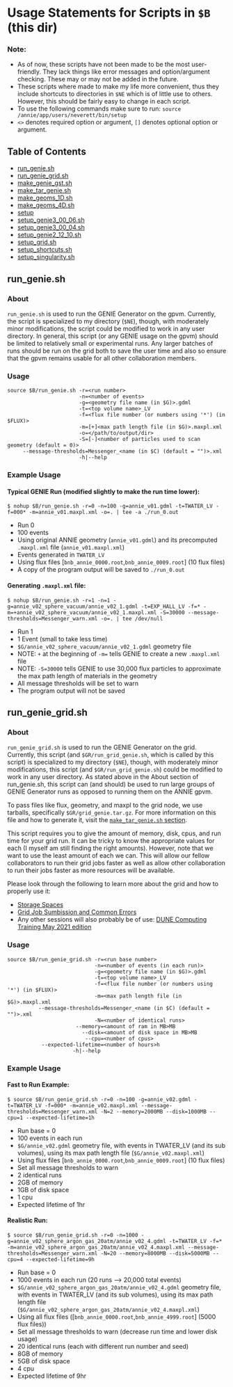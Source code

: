 # Usage Statements for Scripts in `$B` (this dir)

### Note:
- As of now, these scripts have not been made to be the most user-friendly. They lack things like error messages and option/argument checking. These may or may not be added in the future.
- These scripts where made to make my life more convenient, thus they include shortcuts to directories in `$NE` which is of little use to others. However, this should be fairly easy to change in each script.
- To use the following commands make sure to run: `source /annie/app/users/neverett/bin/setup`
- `<>` denotes required option or argument, `[]` denotes optional option or argument.

## Table of Contents
- [run_genie.sh](#run_geniesh)
- [run_genie_grid.sh](#run_genie_gridsh)
- [make_genie_gst.sh](#make_genie_gstsh)
- [make_tar_genie.sh](#make_tar_geniesh)
- [make_geoms_1D.sh](#make_geoms_1Dsh)
- [make_geoms_4D.sh](#make_geoms_4Dsh)
- [setup](#setup)
- [setup_genie3_00_06.sh](#setup_genie3_00_06sh)
- [setup_genie3_00_04.sh](#setup_genie3_00_04sh)
- [setup_genie2_12_10.sh](#setup_genie2_12_10sh)
- [setup_grid.sh](#setup_gridsh)
- [setup_shortcuts.sh](#setup_shortcutssh)
- [setup_singularity.sh](#setup_singularitysh)

## **run_genie.sh**

### About
`run_genie.sh` is used to run the GENIE Generator on the gpvm. 
Currently, the script is specialized to my directory (`$NE`), though, with moderately minor modifications, the script could be modified to work in any user directory. 
In general, this script (or any GENIE usage on the gpvm) should be limited to relatively small or experimental runs. 
Any larger batches of runs should be run on the grid both to save the user time and also so ensure that the gpvm remains usable for all other collaboration members.

### Usage
```
source $B/run_genie.sh -r=<run number>
                       -n=<number of events>
                       -g=<geometry file name (in $G)>.gdml
                       -t=<top volume name>_LV
                       -f=<flux file number (or numbers using '*') (in $FLUX)>
                       -m=[+]<max path length file (in $G)>.maxpl.xml
                       -o=</path/to/output/dir>
                       -S=[-]<number of particles used to scan geometry (default = 0)>
     --message-thresholds=Messenger_<name (in $C) (default = "")>.xml
                       -h|--help
```

### **Example Usage**

#### Typical GENIE Run (modified slightly to make the run time lower):
```
$ nohup $B/run_genie.sh -r=0 -n=100 -g=annie_v01.gdml -t=TWATER_LV -f=000* -m=annie_v01.maxpl.xml -o=. | tee -a ./run_0.out
```
- Run 0
- 100 events
- Using original ANNIE geometry (`annie_v01.gdml`) and its precomputed `.maxpl.xml` file (`annie_v01.maxpl.xml`)
- Events generated in `TWATER_LV`
- Using flux files [`bnb_annie_0000.root`,`bnb_annie_0009.root`] (10 flux files)
- A copy of the program output will be saved to `./run_0.out`

#### Generating `.maxpl.xml` file: 
```
$ nohup $B/run_genie.sh -r=1 -n=1 -g=annie_v02_sphere_vacuum/annie_v02_1.gdml -t=EXP_HALL_LV -f=* -m=+annie_v02_sphere_vacuum/annie_v02_1.maxpl.xml -S=30000 --message-thresholds=Messenger_warn.xml -o=. | tee /dev/null
```
- Run 1
- 1 Event (small to take less time)
- `$G/annie_v02_sphere_vacuum/annie_v02_1.gdml` geometry file
- NOTE: `+` at the beginning of `-m=` tells GENIE to create a new `.maxpl.xml` file
- NOTE: `-S=30000` tells GENIE to use 30,000 flux particles to approximate the max path length of materials in the geometry
- All message thresholds will be set to warn
- The program output will not be saved

## **run_genie_grid.sh**

### About
`run_genie_grid.sh` is used to run the GENIE Generator on the grid.
Currently, this script (and `$GR/run_grid_genie.sh`, which is called by this script) is specialized to my directory (`$NE`), though, with moderately minor modifications, this script (and `$GR/run_grid_genie.sh`) could be modified to work in any user directory.
As stated above in the About section of run_genie.sh, this script can (and should) be used to run large groups of GENIE Generator runs as opposed to running them on the ANNIE gpvm. 

To pass files like flux, geometry, and maxpl to the grid node, we use tarballs, specifically `$GR/grid_genie.tar.gz`.
For more information on this file and how to generate it, visit the [`make_tar_genie.sh` section](#make_tar_geniesh).

This script requires you to give the amount of memory, disk, cpus, and run time for your grid run. 
It can be tricky to know the appropriate values for each (I myself am still finding the right amounts). 
However, note that we want to use the least amount of each we can. 
This will allow our fellow collaborators to run their grid jobs faster as well as allow other collaboration to run their jobs faster as more resources will be available.

Please look through the following to learn more about the grid and how to properly use it:
- [Storage Spaces](https://dune.github.io/computing-training-202105/02-storage-spaces/index.html)
- [Grid Job Sumbission and Common Errors](https://dune.github.io/computing-training-202105/07-grid-job-submission/index.html)
- Any other sessions will also probably be of use: [DUNE Computing Training May 2021 edition](https://dune.github.io/computing-training-202105/index.html)

### Usage
```
source $B/run_genie_grid.sh -r=<run base number>
                            -n=<number of events (in each run)>
                            -g=<geometry file name (in $G)>.gdml
                            -t=<top volume name>_LV
                            -f=<flux file number (or numbers using '*') (in $FLUX)>
                            -m=<max path length file (in $G)>.maxpl.xml
          --message-thresholds=Messenger_<name (in $C) (default = "")>.xml
                            -N=<number of identical runs>
                      --memory=<amount of ram in MB>MB
                        --disk=<amount of disk space in MB>MB
                         --cpu=<number of cpus>
           --expected-lifetime=<number of hours>h
                     -h|--help
```

### **Example Usage**

#### Fast to Run Example:
```
$ source $B/run_genie_grid.sh -r=0 -n=100 -g=annie_v02.gdml -t=TWATER_LV -f=000* -m=annie_v02.maxpl.xml --message-thresholds=Messenger_warn.xml -N=2 --memory=2000MB --disk=1000MB --cpu=1 --expected-lifetime=1h
```
- Run base = 0
- 100 events in each run
- `$G/annie_v02.gdml` geometry file, with events in TWATER_LV (and its sub volumes), using its max path length file (`$G/annie_v02.maxpl.xml`)
- Using flux files [`bnb_annie_0000.root`,`bnb_annie_0009.root`] (10 flux files)
- Set all message thresholds to warn
- 2 identical runs
- 2GB of memory
- 1GB of disk space
- 1 cpu
- Expected lifetime of 1hr

#### Realistic Run:
```
$ source $B/run_genie_grid.sh -r=0 -n=1000 -g=annie_v02_sphere_argon_gas_20atm/annie_v02_4.gdml -t=TWATER_LV -f=* -m=annie_v02_sphere_argon_gas_20atm/annie_v02_4.maxpl.xml --message-thresholds=Messenger_warn.xml -N=20 --memory=8000MB --disk=5000MB --cpu=4 --expected-lifetime=9h
```
- Run base = 0
- 1000 events in each run (20 runs --> 20,000 total events)
- `$G/annie_v02_sphere_argon_gas_20atm/annie_v02_4.gdml` geometry file, with events in TWATER_LV (and its sub volumes), using its max path length file (`$G/annie_v02_sphere_argon_gas_20atm/annie_v02_4.maxpl.xml`)
- Using all flux files ([`bnb_annie_0000.root`,`bnb_annie_4999.root`] (5000 flux files))
- Set all message thresholds to warn (decrease run time and lower disk usage)
- 20 identical runs (each with different run number and seed)
- 8GB of memory
- 5GB of disk space
- 4 cpu
- Expected lifetime of 9hr